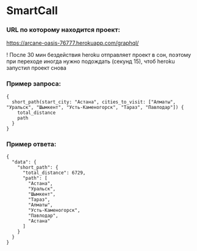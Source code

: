 # SmartCall

### URL по которому находится проект:

https://arcane-oasis-76777.herokuapp.com/graphql/

! После 30 мин бездействия heroku отправляет проект в сон, поэтому при переходе иногда нужно подождать (секунд 15), чтоб heroku запустил проект снова

### Пример запроса:

```
{
  short_path(start_city: "Астана", cities_to_visit: ["Алматы", "Уральск", "Шымкент", "Усть-Каменогорск", "Тараз", "Павлодар"]) {
    total_distance
    path
  }
}
```

### Пример ответа:
```
{
  "data": {
    "short_path": {
      "total_distance": 6729,
      "path": [
        "Астана",
        "Уральск",
        "Шымкент",
        "Тараз",
        "Алматы",
        "Усть-Каменогорск",
        "Павлодар",
        "Астана"
      ]
    }
  }
}
```
